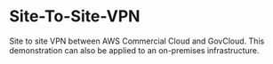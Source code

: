 # Site-To-Site-VPN
Site to site VPN between AWS Commercial Cloud and GovCloud. This demonstration can also be applied to an on-premises infrastructure.
